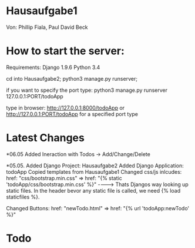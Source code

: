 # Hausaufgabe1

Von:
Phillip Fiala,
Paul David Beck

# How to start the server:


Requirements:
Django 1.9.6 
Python 3.4


cd into Hausaufgabe2;
python3 manage.py runserver;


if you want to specify the port type:
python3 manage.py runserver 127.0.0.1:PORT/todoApp


type in browser: http://127.0.0.1:8000/todoApp
or http://127.0.0.1:PORT/todoApp for a specified port type


# Latest Changes
*06.05
Added Ineraction with Todos -> Add/Change/Delete 


*05.05.
Added Django Project: Hausaufgabe2
Added Django Application: todoApp
Copied templates from Hausaufgabe1
Changed css/js inlcudes: 
href: "css/bootstrap.min.css" => href: "{% static 'todoApp/css/bootstrap.min.css' %}"
----> Thats Djangos way looking up static files. In the header bevor any static file is called, we need {% load staticfiles %}. 

Changed Buttons:
href: "newTodo.html" => href: "{% url 'todoApp:newTodo' %}"

# Todo




